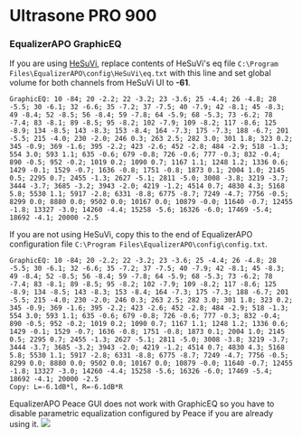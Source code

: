 # Ultrasone PRO 900
### EqualizerAPO GraphicEQ
If you are using [HeSuVi](https://sourceforge.net/projects/hesuvi/), replace contents of HeSuVi's eq file `C:\Program Files\EqualizerAPO\config\HeSuVi\eq.txt` with this line and set global volume for both channels from HeSuVi UI to **-61**.
```
GraphicEQ: 10 -84; 20 -2.2; 22 -3.2; 23 -3.6; 25 -4.4; 26 -4.8; 28 -5.5; 30 -6.1; 32 -6.6; 35 -7.2; 37 -7.5; 40 -7.9; 42 -8.1; 45 -8.3; 49 -8.4; 52 -8.5; 56 -8.4; 59 -7.8; 64 -5.9; 68 -5.3; 73 -6.2; 78 -7.4; 83 -8.1; 89 -8.5; 95 -8.2; 102 -7.9; 109 -8.2; 117 -8.6; 125 -8.9; 134 -8.5; 143 -8.3; 153 -8.4; 164 -7.3; 175 -7.3; 188 -6.7; 201 -5.5; 215 -4.0; 230 -2.0; 246 0.3; 263 2.5; 282 3.0; 301 1.8; 323 0.2; 345 -0.9; 369 -1.6; 395 -2.2; 423 -2.6; 452 -2.8; 484 -2.9; 518 -1.3; 554 3.0; 593 1.1; 635 -0.6; 679 -0.8; 726 -0.6; 777 -0.3; 832 -0.4; 890 -0.5; 952 -0.2; 1019 0.2; 1090 0.7; 1167 1.1; 1248 1.2; 1336 0.6; 1429 -0.1; 1529 -0.7; 1636 -0.8; 1751 -0.8; 1873 0.1; 2004 1.0; 2145 0.5; 2295 0.7; 2455 -1.3; 2627 -5.1; 2811 -5.0; 3008 -3.8; 3219 -3.7; 3444 -3.7; 3685 -3.2; 3943 -2.0; 4219 -1.2; 4514 0.7; 4830 4.3; 5168 5.8; 5530 1.1; 5917 -2.8; 6331 -8.8; 6775 -8.7; 7249 -4.7; 7756 -0.5; 8299 0.0; 8880 0.0; 9502 0.0; 10167 0.0; 10879 -0.0; 11640 -0.7; 12455 -1.8; 13327 -3.0; 14260 -4.4; 15258 -5.6; 16326 -6.0; 17469 -5.4; 18692 -4.1; 20000 -2.5
```
If you are not using HeSuVi, copy this to the end of EqualizerAPO configuration file `C:\Program Files\EqualizerAPO\config\config.txt`.
```
GraphicEQ: 10 -84; 20 -2.2; 22 -3.2; 23 -3.6; 25 -4.4; 26 -4.8; 28 -5.5; 30 -6.1; 32 -6.6; 35 -7.2; 37 -7.5; 40 -7.9; 42 -8.1; 45 -8.3; 49 -8.4; 52 -8.5; 56 -8.4; 59 -7.8; 64 -5.9; 68 -5.3; 73 -6.2; 78 -7.4; 83 -8.1; 89 -8.5; 95 -8.2; 102 -7.9; 109 -8.2; 117 -8.6; 125 -8.9; 134 -8.5; 143 -8.3; 153 -8.4; 164 -7.3; 175 -7.3; 188 -6.7; 201 -5.5; 215 -4.0; 230 -2.0; 246 0.3; 263 2.5; 282 3.0; 301 1.8; 323 0.2; 345 -0.9; 369 -1.6; 395 -2.2; 423 -2.6; 452 -2.8; 484 -2.9; 518 -1.3; 554 3.0; 593 1.1; 635 -0.6; 679 -0.8; 726 -0.6; 777 -0.3; 832 -0.4; 890 -0.5; 952 -0.2; 1019 0.2; 1090 0.7; 1167 1.1; 1248 1.2; 1336 0.6; 1429 -0.1; 1529 -0.7; 1636 -0.8; 1751 -0.8; 1873 0.1; 2004 1.0; 2145 0.5; 2295 0.7; 2455 -1.3; 2627 -5.1; 2811 -5.0; 3008 -3.8; 3219 -3.7; 3444 -3.7; 3685 -3.2; 3943 -2.0; 4219 -1.2; 4514 0.7; 4830 4.3; 5168 5.8; 5530 1.1; 5917 -2.8; 6331 -8.8; 6775 -8.7; 7249 -4.7; 7756 -0.5; 8299 0.0; 8880 0.0; 9502 0.0; 10167 0.0; 10879 -0.0; 11640 -0.7; 12455 -1.8; 13327 -3.0; 14260 -4.4; 15258 -5.6; 16326 -6.0; 17469 -5.4; 18692 -4.1; 20000 -2.5
Copy: L=-6.1dB*l, R=-6.1dB*R
```
EqualizerAPO Peace GUI does not work with GraphicEQ so you have to disable parametric equalization configured by Peace if you are already using it.
![](https://raw.githubusercontent.com/jaakkopasanen/AutoEq/master/results/Innerfidelity%202017/innerfidelity/onear/Ultrasone%20PRO%20900/Ultrasone%20PRO%20900.png)

